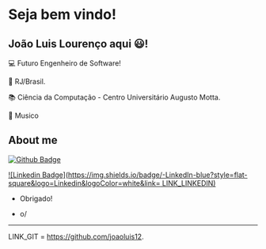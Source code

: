 # Seja bem vindo!

 

## João Luis Lourenço aqui 😃!

 

:computer: Futuro Engenheiro de Software!

:house_with_garden: RJ/Brasil.

:books: Ciência da Computação - Centro Universitário Augusto Motta.

🎹  Musico 

 

## About me

[![Github Badge](https://img.shields.io/badge/-Github-000?style=flat-square&logo=Github&logoColor=white&link=LINK_GIT)](LINK_GIT)

[![Linkedin Badge](https://img.shields.io/badge/-LinkedIn-blue?style=flat-square&logo=Linkedin&logoColor=white&link= LINK_LINKEDIN)]( LINK_LINKEDIN)


- Obrigado!

- o/

----------------------------------------------------------------------------------


LINK_GIT = https://github.com/joaoluis12.

<!--
**Joaoluis12/joaoluis12** is a ✨ _special_ ✨ repository because its `README.md` (this file) appears on your GitHub profile.

Here are some ideas to get you started:

- 🔭 I’m currently working on ...
- 🌱 I’m currently learning ...
- 👯 I’m looking to collaborate on ...
- 🤔 I’m looking for help with ...
- 💬 Ask me about ...
- 📫 How to reach me: ...
- 😄 Pronouns: ...
- ⚡ Fun fact: ...
-->
